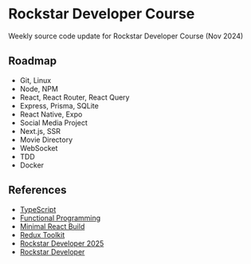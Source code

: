 # Rockstar Developer Course

Weekly source code update for Rockstar Developer Course (Nov 2024)

## Roadmap
* Git, Linux
* Node, NPM
* React, React Router, React Query
* Express, Prisma, SQLite
* React Native, Expo
* Social Media Project
* Next.js, SSR
* Movie Directory
* WebSocket
* TDD
* Docker

## References
* [TypeScript](https://gist.github.com/eimg/df13f7eb41a86af726e2a293ecf47539)
* [Functional Programming](https://gist.github.com/eimg/161285a546dab0ae12b3155c2f86bb91)
* [Minimal React Build](https://gist.github.com/eimg/50832314c7bfbc8d46ed65c44b9d76b5)
* [Redux Toolkit](https://gist.github.com/eimg/ceac3b3161ed96d886f33b3769039f5a)
* [Rockstar Developer 2025](https://eimaung.com/rsd2025/)
* [Rockstar Developer](https://eimaung.com/rockstar-developer/)
